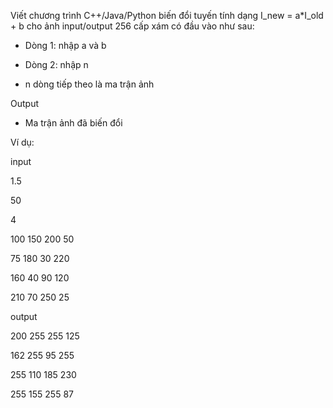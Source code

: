 Viết chương trình C++/Java/Python biến đổi tuyến tính dạng I_new = a*I_old + b cho ảnh input/output 256 cấp xám có đầu vào như sau:

- Dòng 1: nhập a và b

- Dòng 2: nhập n

- n dòng tiếp theo là ma trận ảnh

Output

- Ma trận ảnh đã biến đổi

Ví dụ:

input

1.5

50

4

100 150 200 50

75 180 30 220

160 40 90 120

210 70 250 25

output

200 255 255 125

162 255 95 255

255 110 185 230

255 155 255 87